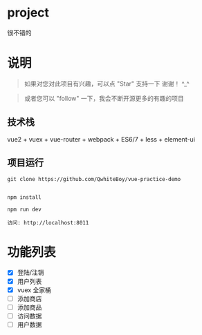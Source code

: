 
# project
很不错的

# 说明

>  如果对您对此项目有兴趣，可以点 "Star" 支持一下 谢谢！ ^_^

>  或者您可以 "follow" 一下，我会不断开源更多的有趣的项目


## 技术栈

vue2 + vuex + vue-router + webpack + ES6/7 + less + element-ui


## 项目运行


```
git clone https://github.com/QwhiteBoy/vue-practice-demo


npm install

npm run dev 

访问: http://localhost:8011

```

# 功能列表

- [x] 登陆/注销
- [x] 用户列表
- [x] vuex 全家桶
- [ ] 添加商店
- [ ] 添加商品
- [ ] 访问数据
- [ ] 用户数据